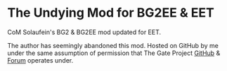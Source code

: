 # The Undying Mod for BG2EE & EET
CoM Solaufein's BG2 & BG2EE mod updated for EET.

The author has seemingly abandoned this mod.  Hosted on GitHub by me under the same assumption of permission that The Gate Project [GitHub](https://github.com/orgs/The-Gate-Project/repositories) & [Forum](https://www.gibberlings3.net/forums/topic/36756-the-gate-project/page/1) operates under.
